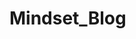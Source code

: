 # Mindset_Blog
<mxfile host="drawio-plugin" modified="2024-01-18T06:05:20.309Z" agent="5.0 (Windows NT 6.1; Win64; x64) AppleWebKit/537.36 (KHTML, like Gecko) Chrome/98.0.4758.102 Safari/537.36" etag="R2XsRTB8u6Pna_X4fBAb" version="20.5.3" type="embed"><diagram id="C5RBs43oDa-KdzZeNtuy" name="Page-1"><mxGraphModel dx="724" dy="1543" grid="1" gridSize="10" guides="1" tooltips="1" connect="1" arrows="1" fold="1" page="1" pageScale="1" pageWidth="827" pageHeight="1169" math="0" shadow="0"><root><mxCell id="WIyWlLk6GJQsqaUBKTNV-0"/><mxCell id="WIyWlLk6GJQsqaUBKTNV-1" parent="WIyWlLk6GJQsqaUBKTNV-0"/><mxCell id="DB6ynHlomwdJ-2lfuUrg-3" value="I" style="text;strokeColor=none;align=center;fillColor=none;html=1;verticalAlign=middle;whiteSpace=wrap;rounded=0;" parent="WIyWlLk6GJQsqaUBKTNV-1" vertex="1"><mxGeometry x="170" y="510" width="60" height="30" as="geometry"/></mxCell><mxCell id="G4a7vkSQFvLE48ARBOMy-0" value="user" style="shape=umlActor;verticalLabelPosition=bottom;verticalAlign=top;html=1;outlineConnect=0;fillColor=#FFFF66;" parent="WIyWlLk6GJQsqaUBKTNV-1" vertex="1"><mxGeometry x="40" y="200" width="50" height="80" as="geometry"/></mxCell><mxCell id="G4a7vkSQFvLE48ARBOMy-5" value="" style="endArrow=classic;html=1;rounded=0;exitX=1;exitY=0.3333333333333333;exitDx=0;exitDy=0;exitPerimeter=0;entryX=0;entryY=0.5;entryDx=0;entryDy=0;" parent="WIyWlLk6GJQsqaUBKTNV-1" source="G4a7vkSQFvLE48ARBOMy-0" target="G4a7vkSQFvLE48ARBOMy-7" edge="1"><mxGeometry width="50" height="50" relative="1" as="geometry"><mxPoint x="90" y="220" as="sourcePoint"/><mxPoint x="180" y="130" as="targetPoint"/></mxGeometry></mxCell><mxCell id="G4a7vkSQFvLE48ARBOMy-7" value="&lt;b&gt;Login&lt;/b&gt;" style="ellipse;whiteSpace=wrap;html=1;fillColor=#00CCCC;" parent="WIyWlLk6GJQsqaUBKTNV-1" vertex="1"><mxGeometry x="200" y="90" width="120" height="80" as="geometry"/></mxCell><mxCell id="G4a7vkSQFvLE48ARBOMy-8" value="" style="endArrow=classic;html=1;rounded=0;exitX=1;exitY=0.3333333333333333;exitDx=0;exitDy=0;exitPerimeter=0;" parent="WIyWlLk6GJQsqaUBKTNV-1" source="G4a7vkSQFvLE48ARBOMy-0" edge="1"><mxGeometry relative="1" as="geometry"><mxPoint x="90" y="230" as="sourcePoint"/><mxPoint x="200" y="290" as="targetPoint"/></mxGeometry></mxCell><mxCell id="G4a7vkSQFvLE48ARBOMy-17" value="" style="endArrow=classic;html=1;rounded=0;exitX=1;exitY=0.3333333333333333;exitDx=0;exitDy=0;exitPerimeter=0;" parent="WIyWlLk6GJQsqaUBKTNV-1" source="G4a7vkSQFvLE48ARBOMy-0" target="G4a7vkSQFvLE48ARBOMy-19" edge="1"><mxGeometry relative="1" as="geometry"><mxPoint x="100" y="240" as="sourcePoint"/><mxPoint x="150" y="440" as="targetPoint"/></mxGeometry></mxCell><mxCell id="G4a7vkSQFvLE48ARBOMy-18" value="&lt;b&gt;Register&lt;/b&gt;" style="ellipse;whiteSpace=wrap;html=1;fillColor=#00CCCC;" parent="WIyWlLk6GJQsqaUBKTNV-1" vertex="1"><mxGeometry x="200" y="250" width="120" height="80" as="geometry"/></mxCell><mxCell id="G4a7vkSQFvLE48ARBOMy-19" value="&lt;b&gt;Read&lt;/b&gt;" style="ellipse;whiteSpace=wrap;html=1;fillColor=#00CCCC;" parent="WIyWlLk6GJQsqaUBKTNV-1" vertex="1"><mxGeometry x="200" y="430" width="120" height="80" as="geometry"/></mxCell><mxCell id="G4a7vkSQFvLE48ARBOMy-23" value="" style="endArrow=classic;html=1;rounded=0;exitX=0.5;exitY=0;exitDx=0;exitDy=0;entryX=0.5;entryY=1;entryDx=0;entryDy=0;" parent="WIyWlLk6GJQsqaUBKTNV-1" source="G4a7vkSQFvLE48ARBOMy-18" target="G4a7vkSQFvLE48ARBOMy-7" edge="1"><mxGeometry relative="1" as="geometry"><mxPoint x="270" y="230" as="sourcePoint"/><mxPoint x="370" y="230" as="targetPoint"/></mxGeometry></mxCell><mxCell id="G4a7vkSQFvLE48ARBOMy-24" value="&lt;b&gt;extend&lt;/b&gt;" style="edgeLabel;resizable=0;html=1;align=center;verticalAlign=middle;" parent="G4a7vkSQFvLE48ARBOMy-23" connectable="0" vertex="1"><mxGeometry relative="1" as="geometry"/></mxCell><mxCell id="G4a7vkSQFvLE48ARBOMy-25" value="" style="endArrow=classic;html=1;rounded=0;exitX=1;exitY=0.5;exitDx=0;exitDy=0;" parent="WIyWlLk6GJQsqaUBKTNV-1" source="G4a7vkSQFvLE48ARBOMy-19" edge="1"><mxGeometry relative="1" as="geometry"><mxPoint x="320" y="469.5" as="sourcePoint"/><mxPoint x="430" y="470" as="targetPoint"/><Array as="points"><mxPoint x="370" y="470"/></Array></mxGeometry></mxCell><mxCell id="G4a7vkSQFvLE48ARBOMy-26" value="&lt;b&gt;sort by&amp;nbsp;&lt;/b&gt;" style="edgeLabel;resizable=0;html=1;align=center;verticalAlign=middle;" parent="G4a7vkSQFvLE48ARBOMy-25" connectable="0" vertex="1"><mxGeometry relative="1" as="geometry"/></mxCell><mxCell id="G4a7vkSQFvLE48ARBOMy-27" value="&lt;b&gt;Categories&lt;/b&gt;" style="ellipse;whiteSpace=wrap;html=1;fillColor=#00CCCC;" parent="WIyWlLk6GJQsqaUBKTNV-1" vertex="1"><mxGeometry x="430" y="430" width="120" height="80" as="geometry"/></mxCell><mxCell id="G4a7vkSQFvLE48ARBOMy-28" value="" style="endArrow=classic;html=1;rounded=0;exitX=1;exitY=0.3333333333333333;exitDx=0;exitDy=0;exitPerimeter=0;" parent="WIyWlLk6GJQsqaUBKTNV-1" edge="1"><mxGeometry relative="1" as="geometry"><mxPoint x="310" y="150" as="sourcePoint"/><mxPoint x="470" y="240" as="targetPoint"/></mxGeometry></mxCell><mxCell id="G4a7vkSQFvLE48ARBOMy-29" value="" style="endArrow=classic;html=1;rounded=0;exitX=1;exitY=0.3333333333333333;exitDx=0;exitDy=0;exitPerimeter=0;" parent="WIyWlLk6GJQsqaUBKTNV-1" edge="1"><mxGeometry relative="1" as="geometry"><mxPoint x="320" y="120" as="sourcePoint"/><mxPoint x="470" y="80" as="targetPoint"/></mxGeometry></mxCell><mxCell id="G4a7vkSQFvLE48ARBOMy-30" value="&lt;b&gt;Manage Posts&lt;/b&gt;" style="ellipse;whiteSpace=wrap;html=1;fillColor=#00CCCC;" parent="WIyWlLk6GJQsqaUBKTNV-1" vertex="1"><mxGeometry x="470" y="40" width="120" height="80" as="geometry"/></mxCell><mxCell id="G4a7vkSQFvLE48ARBOMy-31" value="&lt;b&gt;Manage&lt;br&gt;Categories&lt;br&gt;&lt;/b&gt;" style="ellipse;whiteSpace=wrap;html=1;fillColor=#00CCCC;" parent="WIyWlLk6GJQsqaUBKTNV-1" vertex="1"><mxGeometry x="470" y="200" width="120" height="80" as="geometry"/></mxCell><mxCell id="G4a7vkSQFvLE48ARBOMy-32" value="" style="endArrow=classic;html=1;rounded=0;entryX=0.042;entryY=0.25;entryDx=0;entryDy=0;entryPerimeter=0;" parent="WIyWlLk6GJQsqaUBKTNV-1" target="G4a7vkSQFvLE48ARBOMy-41" edge="1"><mxGeometry width="50" height="50" relative="1" as="geometry"><mxPoint x="540" y="280" as="sourcePoint"/><mxPoint x="630" y="350" as="targetPoint"/></mxGeometry></mxCell><mxCell id="G4a7vkSQFvLE48ARBOMy-33" value="" style="endArrow=classic;html=1;rounded=0;" parent="WIyWlLk6GJQsqaUBKTNV-1" edge="1"><mxGeometry width="50" height="50" relative="1" as="geometry"><mxPoint x="590" y="250" as="sourcePoint"/><mxPoint x="680" y="250" as="targetPoint"/></mxGeometry></mxCell><mxCell id="G4a7vkSQFvLE48ARBOMy-34" value="" style="endArrow=classic;html=1;rounded=0;entryX=0;entryY=0.738;entryDx=0;entryDy=0;entryPerimeter=0;" parent="WIyWlLk6GJQsqaUBKTNV-1" target="G4a7vkSQFvLE48ARBOMy-40" edge="1"><mxGeometry width="50" height="50" relative="1" as="geometry"><mxPoint x="570" y="50" as="sourcePoint"/><mxPoint x="680" y="10" as="targetPoint"/></mxGeometry></mxCell><mxCell id="G4a7vkSQFvLE48ARBOMy-35" value="" style="endArrow=classic;html=1;rounded=0;" parent="WIyWlLk6GJQsqaUBKTNV-1" edge="1"><mxGeometry width="50" height="50" relative="1" as="geometry"><mxPoint x="590" y="80" as="sourcePoint"/><mxPoint x="680" y="80" as="targetPoint"/></mxGeometry></mxCell><mxCell id="G4a7vkSQFvLE48ARBOMy-36" value="" style="endArrow=classic;html=1;rounded=0;entryX=-0.008;entryY=0.325;entryDx=0;entryDy=0;entryPerimeter=0;" parent="WIyWlLk6GJQsqaUBKTNV-1" target="G4a7vkSQFvLE48ARBOMy-38" edge="1"><mxGeometry width="50" height="50" relative="1" as="geometry"><mxPoint x="570" y="110" as="sourcePoint"/><mxPoint x="680" y="150" as="targetPoint"/></mxGeometry></mxCell><mxCell id="G4a7vkSQFvLE48ARBOMy-37" value="&lt;b&gt;Delete&lt;br&gt;Category&lt;br&gt;&lt;/b&gt;" style="ellipse;whiteSpace=wrap;html=1;fillColor=#00CCCC;" parent="WIyWlLk6GJQsqaUBKTNV-1" vertex="1"><mxGeometry x="680" y="220" width="120" height="80" as="geometry"/></mxCell><mxCell id="G4a7vkSQFvLE48ARBOMy-38" value="&lt;b&gt;Delete Post&lt;/b&gt;" style="ellipse;whiteSpace=wrap;html=1;fillColor=#00CCCC;" parent="WIyWlLk6GJQsqaUBKTNV-1" vertex="1"><mxGeometry x="680" y="130" width="120" height="80" as="geometry"/></mxCell><mxCell id="G4a7vkSQFvLE48ARBOMy-39" value="&lt;b&gt;Edit Post&lt;/b&gt;" style="ellipse;whiteSpace=wrap;html=1;fillColor=#00CCCC;" parent="WIyWlLk6GJQsqaUBKTNV-1" vertex="1"><mxGeometry x="680" y="40" width="120" height="80" as="geometry"/></mxCell><mxCell id="G4a7vkSQFvLE48ARBOMy-40" value="&lt;b&gt;Add Post&lt;/b&gt;" style="ellipse;whiteSpace=wrap;html=1;fillColor=#00CCCC;" parent="WIyWlLk6GJQsqaUBKTNV-1" vertex="1"><mxGeometry x="680" y="-50" width="120" height="80" as="geometry"/></mxCell><mxCell id="G4a7vkSQFvLE48ARBOMy-41" value="&lt;b&gt;Add Category&lt;/b&gt;" style="ellipse;whiteSpace=wrap;html=1;fillColor=#00CCCC;" parent="WIyWlLk6GJQsqaUBKTNV-1" vertex="1"><mxGeometry x="680" y="330" width="120" height="80" as="geometry"/></mxCell></root></mxGraphModel></diagram></mxfile>
